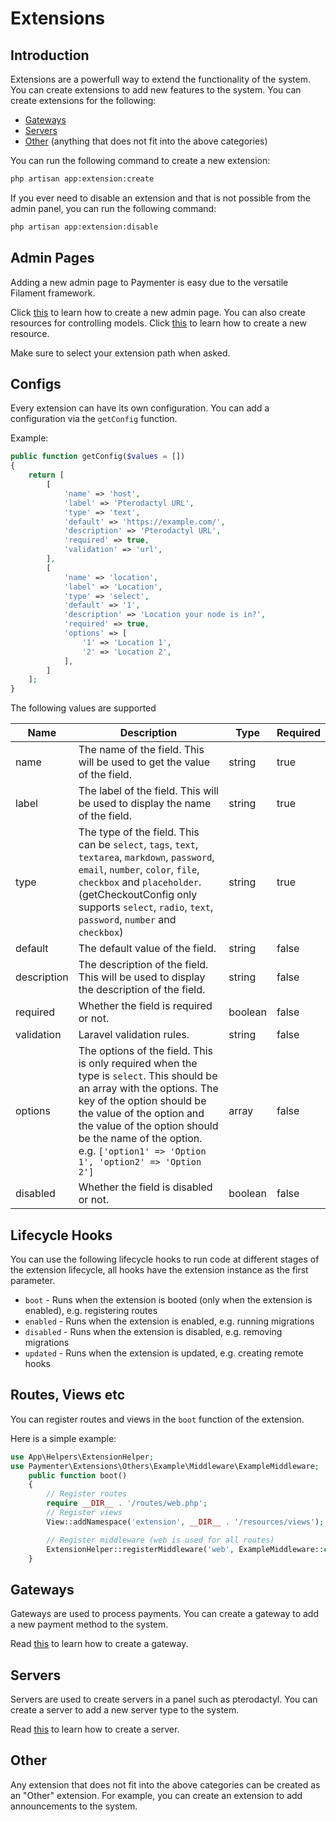 # Extensions

## Introduction

Extensions are a powerfull way to extend the functionality of the system. You can create extensions to add new features to the system. You can create extensions for the following:

- [Gateways](#gateways)
- [Servers](#servers)
- [Other](#other) (anything that does not fit into the above categories)

You can run the following command to create a new extension:

```bash
php artisan app:extension:create
```

If you ever need to disable an extension and that is not possible from the admin panel, you can run the following command:

```bash
php artisan app:extension:disable
```


## Admin Pages

Adding a new admin page to Paymenter is easy due to the versatile Filament framework.

Click [this](https://filamentphp.com/docs/3.x/panels/pages) to learn how to create a new admin page.
You can also create resources for controlling models. Click [this](https://filamentphp.com/docs/3.x/panels/resources/getting-started) to learn how to create a new resource.

Make sure to select your extension path when asked.

## Configs

Every extension can have its own configuration. You can add a configuration via the `getConfig` function.

Example:

```php
public function getConfig($values = [])
{
    return [
        [
            'name' => 'host',
            'label' => 'Pterodactyl URL',
            'type' => 'text',
            'default' => 'https://example.com/',
            'description' => 'Pterodactyl URL',
            'required' => true,
            'validation' => 'url',
        ],
        [
            'name' => 'location',
            'label' => 'Location',
            'type' => 'select',
            'default' => '1',
            'description' => 'Location your node is in?',
            'required' => true,
            'options' => [
                '1' => 'Location 1',
                '2' => 'Location 2',
            ],
        ]
    ];
}
```

The following values are supported

| Name | Description | Type | Required |
| --- | --- | --- | --- |
| name | The name of the field. This will be used to get the value of the field. | string | true |
| label | The label of the field. This will be used to display the name of the field. | string | true |
| type | The type of the field. This can be `select`, `tags`, `text`, `textarea`, `markdown`, `password`, `email`, `number`, `color`, `file`, `checkbox` and `placeholder`. (getCheckoutConfig only supports `select`, `radio`, `text`, `password`, `number` and `checkbox`) | string | true |
| default | The default value of the field. | string | false |
| description | The description of the field. This will be used to display the description of the field. | string | false |
| required | Whether the field is required or not. | boolean | false |
| validation | Laravel validation rules. | string | false |
| options | The options of the field. This is only required when the type is `select`. This should be an array with the options. The key of the option should be the value of the option and the value of the option should be the name of the option. e.g. `['option1' => 'Option 1', 'option2' => 'Option 2']` | array | false |
| disabled | Whether the field is disabled or not. | boolean | false |

## Lifecycle Hooks

You can use the following lifecycle hooks to run code at different stages of the extension lifecycle, all hooks have the extension instance as the first parameter.

- `boot` - Runs when the extension is booted (only when the extension is enabled), e.g. registering routes
- `enabled` - Runs when the extension is enabled, e.g. running migrations
- `disabled` - Runs when the extension is disabled, e.g. removing migrations
- `updated` - Runs when the extension is updated, e.g. creating remote hooks

## Routes, Views etc

You can register routes and views in the `boot` function of the extension.

Here is a simple example:

```php
use App\Helpers\ExtensionHelper;
use Paymenter\Extensions\Others\Example\Middleware\ExampleMiddleware;
    public function boot()
    {
        // Register routes
        require __DIR__ . '/routes/web.php';
        // Register views
        View::addNamespace('extension', __DIR__ . '/resources/views');

        // Register middleware (web is used for all routes)
        ExtensionHelper::registerMiddleware('web', ExampleMiddleware::class);
    }
```

## Gateways

Gateways are used to process payments. You can create a gateway to add a new payment method to the system.

Read [this](gateway.md) to learn how to create a gateway.

## Servers

Servers are used to create servers in a panel such as pterodactyl. You can create a server to add a new server type to the system.

Read [this](server.md) to learn how to create a server.

## Other

Any extension that does not fit into the above categories can be created as an "Other" extension.
For example, you can create an extension to add announcements to the system.

